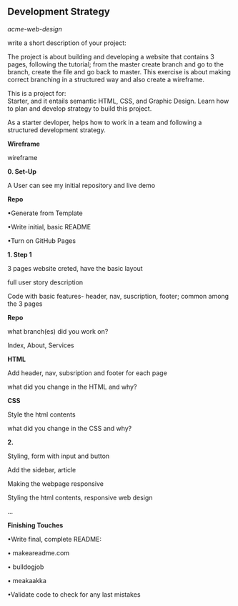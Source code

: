 ## **Development Strategy**

*acme-web-design*

write a short description of your project:

The project is about building and developing a website that contains 3 pages, following the tutorial; from the master create branch and go to the branch, create the file and go back to master. This exercise is about making correct branching in a structured way and also create a wireframe.


This is a project for:  
Starter, and it entails semantic HTML, CSS, and Graphic Design. Learn how to plan and develop strategy to build this project.

As a starter devloper, helps how to work in a team and following a structured development strategy.


**Wireframe**

wireframe

**0. Set-Up**

A User can see my initial repository and live demo

**Repo**

•Generate from Template

•Write initial, basic README

•Turn on GitHub Pages

**1. Step 1**

3 pages website creted, have the basic layout

full user story description

Code with basic features- header, nav, suscription, footer; common among the 3 pages

**Repo**

what branch(es) did you work on?

Index, About, Services

**HTML**

Add header, nav, subsription and footer for each page

what did you change in the HTML and why?

**CSS**

Style the html contents

what did you change in the CSS and why?

**2.**

Styling, form with input and button

Add the sidebar, article

Making the webpage responsive

Styling the html contents, responsive web design

...

**Finishing Touches**

•Write final, complete README:

• makeareadme.com

• bulldogjob

• meakaakka

•Validate code to check for any last mistakes



















